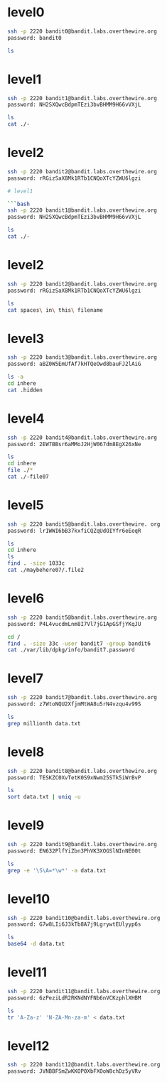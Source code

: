 # level0

 ```bash
 ssh -p 2220 bandit0@bandit.labs.overthewire.org
 password: bandit0
 
 ls
 ```
# level1

 ```bash
 ssh -p 2220 bandit1@bandit.labs.overthewire.org
 password: NH2SXQwcBdpmTEzi3bvBHMM9H66vVXjL
 
 ls
 cat ./-
 ```
# level2

 ```bash
 ssh -p 2220 bandit2@bandit.labs.overthewire.org
 password: rRGizSaX8Mk1RTb1CNQoXTcYZWU6lgzi
 
# level1

 ```bash
 ssh -p 2220 bandit1@bandit.labs.overthewire.org
 password: NH2SXQwcBdpmTEzi3bvBHMM9H66vVXjL
 
 ls
 cat ./-
 ```
# level2

 ```bash
 ssh -p 2220 bandit2@bandit.labs.overthewire.org
 password: rRGizSaX8Mk1RTb1CNQoXTcYZWU6lgzi
 
 ls
 cat spaces\ in\ this\ filename 
 ```
# level3

 ```bash
 ssh -p 2220 bandit3@bandit.labs.overthewire.org
 password: aBZ0W5EmUfAf7kHTQeOwd8bauFJ2lAiG
 
 ls -a
 cd inhere
 cat .hidden
 ```
# level4

 ```bash
 ssh -p 2220 bandit4@bandit.labs.overthewire.org
 password: 2EW7BBsr6aMMoJ2HjW067dm8EgX26xNe

 ls
 cd inhere
 file ./*
 cat ./-file07
 ```
# level5

 ```bash
 ssh -p 2220 bandit5@bandit.labs.overthewire. org
 password: lrIWWI6bB37kxfiCQZqUdOIYfr6eEeqR
 
 ls
 cd inhere
 ls
 find . -size 1033c
 cat ./maybehere07/.file2
 ```
# level6

 ```bash
 ssh -p 2220 bandit5@bandit.labs.overthewire.org
 password: P4L4vucdmLnm8I7Vl7jG1ApGSfjYKqJU
 
 cd /
 find . -size 33c -user bandit7 -group bandit6
 cat ./var/lib/dpkg/info/bandit7.password
 ```
# level7

 ```bash
 ssh -p 2220 bandit7@bandit.labs.overthewire.org
 password: z7WtoNQU2XfjmMtWA8u5rN4vzqu4v99S
 
 ls
 grep millionth data.txt 
 ```
# level8

 ```bash
 ssh -p 2220 bandit8@bandit.labs.overthewire.org
 password: TESKZC0XvTetK0S9xNwm25STk5iWrBvP
 
 ls
 sort data.txt | uniq -u
 ```
# level9

 ```bash
 ssh -p 2220 bandit9@bandit.labs.overthewire.org
 password: EN632PlfYiZbn3PhVK3XOGSlNInNE00t
 
 ls
 grep -e '\S\A=*\w*' -a data.txt
 ```
# level10

 ```bash
 ssh -p 2220 bandit10@bandit.labs.overthewire.org
 password: G7w8LIi6J3kTb8A7j9LgrywtEUlyyp6s
 
 ls
 base64 -d data.txt

 ```
# level11

 ```bash
 ssh -p 2220 bandit11@bandit.labs.overthewire.org
 password: 6zPeziLdR2RKNdNYFNb6nVCKzphlXHBM
 
 ls
 tr 'A-Za-z' 'N-ZA-Mn-za-m' < data.txt 
 ```
# level12

 ```bash
 ssh -p 2220 bandit12@bandit.labs.overthewire.org
 password: JVNBBFSmZwKKOP0XbFXOoW8chDz5yVRv
 
 ```